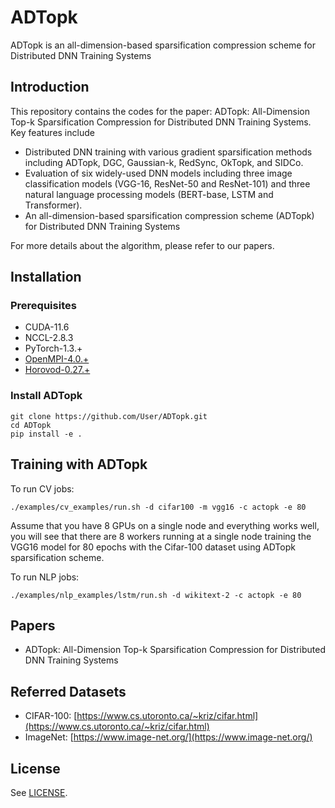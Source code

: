 # ADTopk
ADTopk is an all-dimension-based sparsification compression scheme for Distributed DNN Training Systems

## Introduction
This repository contains the codes for the paper: ADTopk: All-Dimension Top-k Sparsification Compression for Distributed DNN Training Systems. Key features include
- Distributed DNN training with various gradient sparsification methods including ADTopk, DGC, Gaussian-k, RedSync, OkTopk, and SIDCo.
- Evaluation of six widely-used DNN models including three image classification models (VGG-16, ResNet-50 and ResNet-101) and three natural language processing models (BERT-base, LSTM and Transformer).
- An all-dimension-based sparsification compression scheme (ADTopk) for Distributed DNN Training Systems

For more details about the algorithm, please refer to our papers.

## Installation
### Prerequisites
- CUDA-11.6
- NCCL-2.8.3
- PyTorch-1.3.+
- [OpenMPI-4.0.+](https://www-lb.open-mpi.org/software/ompi/v4.0/)
- [Horovod-0.27.+](https://github.com/horovod/horovod)

### Install ADTopk
```
git clone https://github.com/User/ADTopk.git
cd ADTopk
pip install -e .
```

## Training with ADTopk
To run CV jobs:
```
./examples/cv_examples/run.sh -d cifar100 -m vgg16 -c actopk -e 80
```
Assume that you have 8 GPUs on a single node and everything works well, you will see that there are 8 workers running at a single node training the VGG16 model for 80 epochs with the Cifar-100 dataset using ADTopk sparsification scheme.

To run NLP jobs:
```
./examples/nlp_examples/lstm/run.sh -d wikitext-2 -c actopk -e 80
```

## Papers
- ADTopk: All-Dimension Top-k Sparsification Compression for Distributed DNN Training Systems

## Referred Datasets
<!-- - Deep speech: [https://github.com/SeanNaren/deepspeech.pytorch](https://github.com/SeanNaren/deepspeech.pytorch)
- PyTorch examples: [https://github.com/pytorch/examples](https://github.com/pytorch/examples) -->
- CIFAR-100: [https://www.cs.utoronto.ca/~kriz/cifar.html](https://www.cs.utoronto.ca/~kriz/cifar.html)
- ImageNet: [https://www.image-net.org/](https://www.image-net.org/)


## License
See [LICENSE](LICENSE).
